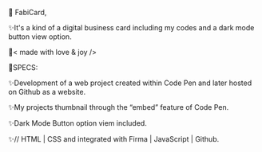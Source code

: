 🎫 FabiCard, 


✨It's a kind of a digital business card including my codes and a dark mode button view option.


🤎< made with love & joy />


📌SPECS:

✨Development of a web project created within Code Pen and later hosted on Github as a website.

✨My projects thumbnail through the “embed” feature of Code Pen.

✨Dark Mode Button option viem included.

✨// HTML | CSS and integrated with Firma | JavaScript | Github.


